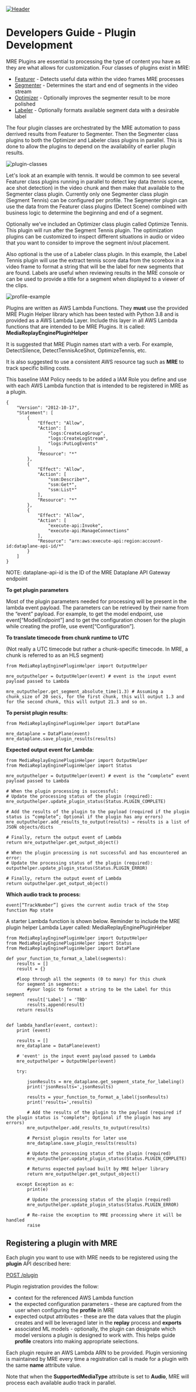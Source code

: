 [![Header](../assets/images/mre-header-1.png)](../../MRE-Developer-Guide.md)

# Developers Guide - Plugin Development

MRE Plugins are essential to processing the type of content you have as they are what allows for customization. Four classes of plugins exist in MRE:

- [Featurer](MRE-Developer-Guide-Featurer.md) - Detects useful data within the video frames MRE processes
- [Segmenter](MRE-Developer-Guide-Segmenter.md) - Determines the start and end of segments in the video stream
- [Optimizer](MRE-Developer-Guide-Optimizer.md) - Optionally improves the segmenter result to be more polished
- [Labeler](MRE-Developer-Guide-Labeler.md) - Optionally formats available segment data with a desirable label

The four plugin classes are orchestrated by the MRE automation to pass derrived results from Featurer to Segmenter. Then the Segmenter class plugins to both the Optimizer and Labeler class plugins in parallel. This is done to allow the plugins to depend on the availability of earlier plugin results.

![plugin-classes](../assets/images/devguide-plugin-classes.png)

Let's look at an example with tennis. It would be common to see several Featurer class plugins running in parallel to detect key data (tennis scene, ace shot detection) in the video chunk and then make that available to the Segmenter class plugin. Currently only one Segmenter class plugin (Segment Tennis) can be configured per profile. The Segmenter plugin can use the data from the Featurer class plugins (Detect Scene) combined with business logic to determine the beginning and end of a segment.

Optionally we've included an Optimizer class plugin called Optimize Tennis. This plugin will run after the Segment Tennis plugin. The optimization plugins can be customized to inspect different situations in audio or video that you want to consider to improve the segment in/out placement.

Also optional is the use of a Labeler class plugin. In this example, the Label Tennis plugin will use the extract tennis score data from the scorebox in a video frame to format a string that will be the label for new segments that are found. Labels are useful when reviewing results in the MRE console or can be used to provide a title for a segment when displayed to a viewer of the clips.

![profile-example](../assets/images/devguide-profile-example.png)

Plugins are written as AWS Lambda Functions. They **must** use the provided MRE Plugin Helper library which has been tested with Python 3.8 and is provided as a AWS Lambda Layer. Include this layer in all AWS Lambda functions that are intended to be MRE Plugins. It is called: **MediaReplayEnginePluginHelper**

It is suggested that MRE Plugin names start with a verb. For example,  DetectSilence, DetectTennisAceShot, OptimizeTennis, etc.

It is also suggested to use a consistent AWS resource tag such as **MRE** to track specific billing costs.

This baseline IAM Policy needs to be added a IAM Role you define and use with each AWS Lambda function that is intended to be registered in MRE as a plugin.

```
{
    "Version": "2012-10-17",
    "Statement": [
        {
            "Effect": "Allow",
            "Action": [
                "logs:CreateLogGroup",
                "logs:CreateLogStream",
                "logs:PutLogEvents"
            ],
            "Resource": "*"
        },
        {
            "Effect": "Allow",
            "Action": [
                "ssm:Describe*",
                "ssm:Get*",
                "ssm:List*"
            ],
            "Resource": "*"
        },
        {
            "Effect": "Allow",
            "Action": [
                "execute-api:Invoke",
                "execute-api:ManageConnections"
            ],
            "Resource": "arn:aws:execute-api:region:account-id:dataplane-api-id/*"
        }
    ]
}
```
NOTE: dataplane-api-id is the ID of the MRE Dataplane API Gateway endpoint


**To get plugin parameters**

Most of the plugin parameters needed for processing will be present in the lambda event payload. The parameters can be retrieved by their name from the “event” payload. For example, to get the model endpoint, use event[“ModelEndpoint”] and to get the configuration chosen for the plugin while creating the profile, use event[“Configuration”].


**To translate timecode from chunk runtime to UTC**

(Not really a UTC timecode but rather a chunk-specific timecode. In MRE, a chunk is referred to as an HLS segment)

```
from MediaReplayEnginePluginHelper import OutputHelper

mre_outputhelper = OutputHelper(event) # event is the input event payload passed to Lambda

mre_outputhelper.get_segment_absolute_time(1.3) # Assuming a chunk_size of 20 secs, for the first chunk, this will output 1.3 and for the second chunk, this will output 21.3 and so on.
```

**To persist plugin results:**

```
from MediaReplayEnginePluginHelper import DataPlane

mre_dataplane = DataPlane(event)
mre_dataplane.save_plugin_results(results)
```

**Expected output event for Lambda:**

```
from MediaReplayEnginePluginHelper import OutputHelper
from MediaReplayEnginePluginHelper import Status

mre_outputhelper = OutputHelper(event) # event is the “complete” event payload passed to Lambda

# When the plugin processing is successful:
# Update the processing status of the plugin (required):
mre_outputhelper.update_plugin_status(Status.PLUGIN_COMPLETE)

# Add the results of the plugin to the payload (required if the plugin status is “complete”; Optional if the plugin has any errors)
mre_outputhelper.add_results_to_output(results) → results is a list of JSON objects/dicts

# Finally, return the output event of Lambda
return mre_outputhelper.get_output_object()

# When the plugin processing is not successful and has encountered an error:
# Update the processing status of the plugin (required):
outputhelper.update_plugin_status(Status.PLUGIN_ERROR)

# Finally, return the output event of Lambda
return outputhelper.get_output_object()
```

**Which audio track to process:**

```
event[“TrackNumber”] gives the current audio track of the Step function Map state
```

A starter Lambda function is shown below. Reminder to include the MRE plugin helper Lambda Layer called: MediaReplayEnginePluginHelper

```
from MediaReplayEnginePluginHelper import OutputHelper
from MediaReplayEnginePluginHelper import Status
from MediaReplayEnginePluginHelper import DataPlane

def your_function_to_format_a_label(segments):
    results = []
    result = {}

    #loop through all the segments (0 to many) for this chunk   
    for segment in segments:
        #your logic to format a string to be the Label for this segment
        result['Label'] = 'TBD'
        results.append(result)        
    return results


def lambda_handler(event, context):
    print (event)

    results = []
    mre_dataplane = DataPlane(event)

    # 'event' is the input event payload passed to Lambda
    mre_outputhelper = OutputHelper(event)

    try:

        jsonResults = mre_dataplane.get_segment_state_for_labeling()
        print('jsonResults=',jsonResults)

        results = your_function_to_format_a_label(jsonResults)     
        print('results=',results)

        # Add the results of the plugin to the payload (required if the plugin status is "complete"; Optional if the plugin has any errors)
        mre_outputhelper.add_results_to_output(results)

        # Persist plugin results for later use
        mre_dataplane.save_plugin_results(results)

        # Update the processing status of the plugin (required)
        mre_outputhelper.update_plugin_status(Status.PLUGIN_COMPLETE)

        # Returns expected payload built by MRE helper library
        return mre_outputhelper.get_output_object()

    except Exception as e:
        print(e)

        # Update the processing status of the plugin (required)
        mre_outputhelper.update_plugin_status(Status.PLUGIN_ERROR)

        # Re-raise the exception to MRE processing where it will be handled
        raise

```

## Registering a plugin with MRE

Each plugin you want to use with MRE needs to be registered using the **plugin** API described here:

[POST /plugin](https://htmlpreview.github.io/?https://github.com/awslabs/aws-media-replay-engine/blob/main/docs/source/output/api/controlplane.html#register-plugin)

Plugin registration provides the follow:
- context for the referenced AWS Lambda function
- the expected configuration parameters - these are captured from the user when configuring the **profile** in MRE
- expected output attributes - these are the data values that the plugin creates and will be leveraged later in the **replay** process and **exports**
- associated ML models - optionally, the plugin can designate which model versions a plugin is designed to work with. This helps guide **profile** creators into making appropriate selections.

Each plugin require an AWS Lambda ARN to be provided. Plugin versioning is maintained by MRE every time a registration call is made for a plugin with the same **name** attribute value.

Note that when the **SupportedMediaType** attribute is set to **Audio**, MRE will process each available audio track in parallel.
